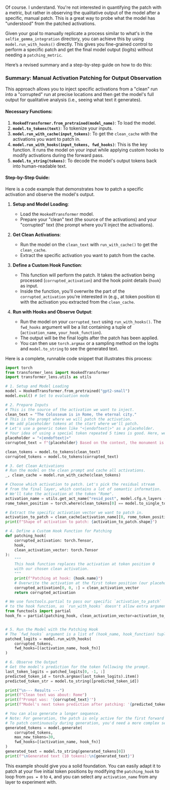 Of course. I understand. You're not interested in quantifying the patch with a metric, but rather in observing the qualitative output of the model after a specific, manual patch. This is a great way to probe what the model has "understood" from the patched activations.

Given your goal to manually replicate a process similar to what's in the `selfie_gemma_integration` directory, you can achieve this by using `model.run_with_hooks()` directly. This gives you fine-grained control to perform a specific patch and get the final model output (logits) without needing a `patching_metric`.

Here’s a revised summary and a step-by-step guide on how to do this:

### Summary: Manual Activation Patching for Output Observation

This approach allows you to inject specific activations from a "clean" run into a "corrupted" run at precise locations and then get the model's full output for qualitative analysis (i.e., seeing what text it generates).

#### Necessary Functions:

1.  **`HookedTransformer.from_pretrained(model_name)`**: To load the model.
2.  **`model.to_tokens(text)`**: To tokenize your inputs.
3.  **`model.run_with_cache(input_tokens)`**: To get the `clean_cache` with the activations you want to patch in.
4.  **`model.run_with_hooks(input_tokens, fwd_hooks)`**: This is the key function. It runs the model on your input while applying custom hooks to modify activations during the forward pass.
5.  **`model.to_string(tokens)`**: To decode the model's output tokens back into human-readable text.

#### Step-by-Step Guide:

Here is a code example that demonstrates how to patch a specific activation and observe the model's output.

1.  **Setup and Model Loading**:
    *   Load the `HookedTransformer` model.
    *   Prepare your "clean" text (the source of the activations) and your "corrupted" text (the prompt where you'll inject the activations).

2.  **Get Clean Activations**:
    *   Run the model on the `clean_text` with `run_with_cache()` to get the `clean_cache`.
    *   Extract the specific activation you want to patch from the cache.

3.  **Define a Custom Hook Function**:
    *   This function will perform the patch. It takes the activation being processed (`corrupted_activation`) and the hook point details (`hook`) as input.
    *   Inside the function, you'll overwrite the part of the `corrupted_activation` you're interested in (e.g., at token position `0`) with the activation you extracted from the `clean_cache`.

4.  **Run with Hooks and Observe Output**:
    *   Run the model on your `corrupted_text` using `run_with_hooks()`. The `fwd_hooks` argument will be a list containing a tuple of (`activation_name`, `your_hook_function`).
    *   The output will be the final logits after the patch has been applied.
    *   You can then use `torch.argmax` or a sampling method on the logits and `model.to_string` to see the generated text.

Here is a complete, runnable code snippet that illustrates this process:

```python
import torch
from transformer_lens import HookedTransformer
import transformer_lens.utils as utils

# 1. Setup and Model Loading
model = HookedTransformer.from_pretrained("gpt2-small")
model.eval() # Set to evaluation mode

# 2. Prepare Inputs
# This is the source of the activation we want to inject.
clean_text = "The Colosseum is in Rome, the eternal city."
# This is the prompt where we will patch the activation.
# We add placeholder tokens at the start where we'll patch.
# Let's use a generic token like "<|endoftext|>" as a placeholder.
# Your idea of using a special token repeated 5 times is good. Here, we'll just use one for simplicity.
placeholder = "<|endoftext|>"
corrupted_text = f"{placeholder} Based on the context, the monument is located in"

clean_tokens = model.to_tokens(clean_text)
corrupted_tokens = model.to_tokens(corrupted_text)

# 3. Get Clean Activations
# Run the model on the clean prompt and cache all activations.
_, clean_cache = model.run_with_cache(clean_tokens)

# Choose which activation to patch. Let's pick the residual stream
# from the final layer, which contains a lot of semantic information.
# We'll take the activation at the token "Rome".
activation_name = utils.get_act_name("resid_post", model.cfg.n_layers - 1)
rome_token_position = torch.where(clean_tokens[0] == model.to_single_token(" Rome"))[0][0]

# Extract the specific activation vector we want to patch in.
activation_to_patch = clean_cache[activation_name][0, rome_token_position, :]
print(f"Shape of activation to patch: {activation_to_patch.shape}")

# 4. Define a Custom Hook Function for Patching
def patching_hook(
    corrupted_activation: torch.Tensor,
    hook,
    clean_activation_vector: torch.Tensor
):
    """
    This hook function replaces the activation at token position 0
    with our chosen clean activation.
    """
    print(f"Patching at hook: {hook.name}")
    # Overwrite the activation at the first token position (our placeholder)
    corrupted_activation[0, 0, :] = clean_activation_vector
    return corrupted_activation

# We use functools.partial to pass our specific `activation_to_patch`
# to the hook function, as `run_with_hooks` doesn't allow extra arguments.
from functools import partial
hook_fn = partial(patching_hook, clean_activation_vector=activation_to_patch)


# 5. Run the Model with the Patching Hook
# The `fwd_hooks` argument is a list of (hook_name, hook_function) tuples.
patched_logits = model.run_with_hooks(
    corrupted_tokens,
    fwd_hooks=[(activation_name, hook_fn)]
)

# 6. Observe the Output
# Get the model's prediction for the token following the prompt.
last_token_logits = patched_logits[0, -1, :]
predicted_token_id = torch.argmax(last_token_logits).item()
predicted_token_str = model.to_string([predicted_token_id])

print("\n--- Results ---")
print(f"Clean text was about: Rome")
print(f"Prompt was: '{corrupted_text}'")
print(f"Model's next token prediction after patching: '{predicted_token_str}'")

# You can also generate a longer sequence.
# Note: For generation, the patch is only active for the first forward pass.
# To patch continuously during generation, you'd need a more complex setup.
generated_tokens = model.generate(
    corrupted_tokens,
    max_new_tokens=30,
    fwd_hooks=[(activation_name, hook_fn)]
)
generated_text = model.to_string(generated_tokens[0])
print(f"\nGenerated text (10 tokens):\n{generated_text}")

```

This example should give you a solid foundation. You can easily adapt it to patch at your five initial token positions by modifying the `patching_hook` to loop from `pos = 0` to `4`, and you can select any `activation_name` from any layer to experiment with.